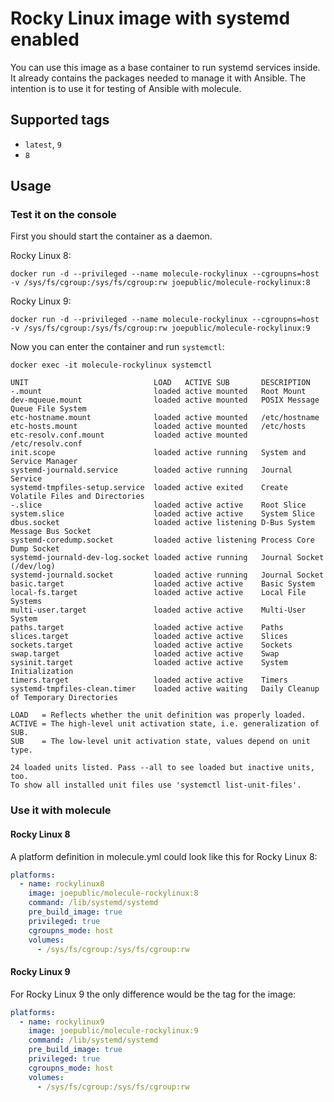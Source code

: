 # Rocky Linux image with systemd enabled

You can use this image as a base container to run systemd services inside. It already contains the packages needed to manage it with Ansible. The intention is to use it for testing of Ansible with molecule.

## Supported tags
 - `latest`, `9`
 - `8`

## Usage

### Test it on the console

First you should start the container as a daemon.

Rocky Linux 8:

`docker run -d --privileged --name molecule-rockylinux --cgroupns=host -v /sys/fs/cgroup:/sys/fs/cgroup:rw joepublic/molecule-rockylinux:8`

Rocky Linux 9:

`docker run -d --privileged --name molecule-rockylinux --cgroupns=host -v /sys/fs/cgroup:/sys/fs/cgroup:rw joepublic/molecule-rockylinux:9`

Now you can enter the container and run `systemctl`:

`docker exec -it molecule-rockylinux systemctl`

```
UNIT                            LOAD   ACTIVE SUB       DESCRIPTION
-.mount                         loaded active mounted   Root Mount
dev-mqueue.mount                loaded active mounted   POSIX Message Queue File System
etc-hostname.mount              loaded active mounted   /etc/hostname
etc-hosts.mount                 loaded active mounted   /etc/hosts
etc-resolv.conf.mount           loaded active mounted   /etc/resolv.conf
init.scope                      loaded active running   System and Service Manager
systemd-journald.service        loaded active running   Journal Service
systemd-tmpfiles-setup.service  loaded active exited    Create Volatile Files and Directories
-.slice                         loaded active active    Root Slice
system.slice                    loaded active active    System Slice
dbus.socket                     loaded active listening D-Bus System Message Bus Socket
systemd-coredump.socket         loaded active listening Process Core Dump Socket
systemd-journald-dev-log.socket loaded active running   Journal Socket (/dev/log)
systemd-journald.socket         loaded active running   Journal Socket
basic.target                    loaded active active    Basic System
local-fs.target                 loaded active active    Local File Systems
multi-user.target               loaded active active    Multi-User System
paths.target                    loaded active active    Paths
slices.target                   loaded active active    Slices
sockets.target                  loaded active active    Sockets
swap.target                     loaded active active    Swap
sysinit.target                  loaded active active    System Initialization
timers.target                   loaded active active    Timers
systemd-tmpfiles-clean.timer    loaded active waiting   Daily Cleanup of Temporary Directories

LOAD   = Reflects whether the unit definition was properly loaded.
ACTIVE = The high-level unit activation state, i.e. generalization of SUB.
SUB    = The low-level unit activation state, values depend on unit type.

24 loaded units listed. Pass --all to see loaded but inactive units, too.
To show all installed unit files use 'systemctl list-unit-files'.
```

### Use it with molecule

#### Rocky Linux 8

A platform definition in molecule.yml could look like this for Rocky Linux 8:

```yaml
platforms:
  - name: rockylinux8
    image: joepublic/molecule-rockylinux:8
    command: /lib/systemd/systemd
    pre_build_image: true
    privileged: true
    cgroupns_mode: host
    volumes:
      - /sys/fs/cgroup:/sys/fs/cgroup:rw
```

#### Rocky Linux 9

For Rocky Linux 9 the only difference would be the tag for the image:

```yaml
platforms:
  - name: rockylinux9
    image: joepublic/molecule-rockylinux:9
    command: /lib/systemd/systemd
    pre_build_image: true
    privileged: true
    cgroupns_mode: host
    volumes:
      - /sys/fs/cgroup:/sys/fs/cgroup:rw
```
